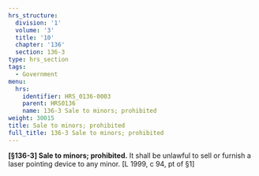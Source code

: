 ```yaml
---
hrs_structure:
  division: '1'
  volume: '3'
  title: '10'
  chapter: '136'
  section: 136-3
type: hrs_section
tags:
  - Government
menu:
  hrs:
    identifier: HRS_0136-0003
    parent: HRS0136
    name: 136-3 Sale to minors; prohibited
weight: 30015
title: Sale to minors; prohibited
full_title: 136-3 Sale to minors; prohibited
---
```

**[§136-3] Sale to minors; prohibited.** It shall be unlawful to sell or furnish a laser pointing device to any minor. [L 1999, c 94, pt of §1]